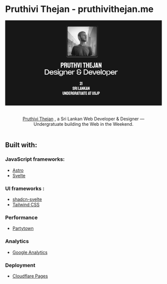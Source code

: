 # Pruthivi Thejan - pruthivithejan.me

<img src="public/images/image-default.jpg" alt="Preview">

<p align="center">
  <br/>
  <a href="https://pruthivithejan.me">Pruthivi Thejan</a> , a Sri Lankan Web Developer & Designer &mdash;
  <br/>
  Undergratuate building the Web in the Weekend.
  <br/><br/>
</p>

## Built with:

### JavaScript frameworks:

- <a href="https://astro.build">Astro</a>
- <a href="https://svelte.dev/">Svelte</a>

### UI frameworks :

- <a href="https://shadcn-svelte.com/">shadcn-svelte</a>
- <a href="https://tailwindcss.com/">Tailwind CSS</a>

### Performance

- <a href="https://partytown.builder.io/">Partytown</a>

### Analytics

- <a href="https://analytics.google.com/">Google Analytics</a>

### Deployment

- <a href="https://pages.cloudflare.com/">Cloudflare Pages</a>
